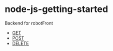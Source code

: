 # node-js-getting-started

Backend for robotFront

- [GET](https://devcenter.heroku.com/articles/getting-started-with-nodejs)
- [POST](https://devcenter.heroku.com/articles/nodejs-support)
- [DELETE](https://devcenter.heroku.com/categories/nodejs)
